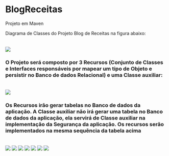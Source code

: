 # BlogReceitas
Projeto em Maven 

Diagrama de Classes do Projeto Blog de Receitas na figura abaixo:

<img  style="margin-top:20px" src="https://i.imgur.com/AUmhfGP.png">

<h3>O Projeto será composto por 3 Recursos (Conjunto de Classes e Interfaces responsáveis por
mapear um tipo de Objeto e persistir no Banco de dados Relacional) e uma Classe auxiliar: </h3> 

<img  style="margin-top:20px" src="https://i.imgur.com/V3yTgt7.png">

<h3> Os Recursos irão gerar tabelas no Banco de dados da aplicação. A Classe auxiliar não irá gerar
uma tabela no Banco de dados da aplicação, ela servirá de Classe auxiliar na implementação da
Segurança da aplicação. Os recursos serão implementados na mesma sequência da tabela acima</h3>

<img  style="margin-top:20px" src="https://i.imgur.com/SrMCJ4e.png">

<img  style="margin-top:20px" src="https://i.imgur.com/DEcXftI.png">

<img  style="margin-top:20px" src="https://i.imgur.com/CL6OYPw.png">

<img  style="margin-top:20px" src="https://i.imgur.com/bMtskM8.png">

<img  style="margin-top:20px" src="https://i.imgur.com/9X9jB9e.png">

<img  style="margin-top:20px" src="https://i.imgur.com/2Sbb2K6.png">

<img  style="margin-top:20px" src="https://i.imgur.com/ILaDN2B.png">
